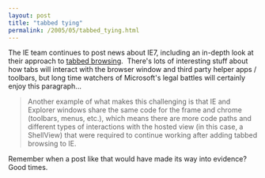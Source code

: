 ```yaml
---
layout: post
title: "tabbed tying"
permalink: /2005/05/tabbed_tying.html
---
```


The IE team continues to post news about IE7, including an in-depth look at their approach to [tabbed browsing](http://blogs.msdn.com/ie/archive/2005/05/26/422103.aspx "IEBlog : IE7 Tabbed Browsing Implementation").  There's lots of interesting stuff about how tabs will interact with the browser window and third party helper apps / toolbars, but long time watchers of Microsoft's legal battles will certainly enjoy this paragraph...

> Another example of what makes this challenging is that IE and Explorer windows share the same code for the frame and chrome (toolbars, menus, etc.), which means there are more code paths and different types of interactions with the hosted view (in this case, a ShellView) that were required to continue working after adding tabbed browsing to IE.

Remember when a post like that would have made its way into evidence?  Good times.

